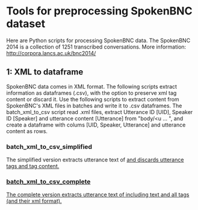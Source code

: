 # Tools for preprocessing SpokenBNC dataset

Here are Python scripts for processing SpokenBNC data. The SpokenBNC 2014 is a collection of 1251 transcribed conversations.
More information: http://corpora.lancs.ac.uk/bnc2014/

## 1: XML to dataframe

SpokenBNC data comes in XML format. The following scripts extract information as dataframes (.csv), with the option to preserve xml tag content or discard it. Use the following scripts to extract content from SpokenBNC's XML files in batches and write it to .csv dataframes. The batch_xml_to_csv script read .xml files, extract Utterance ID [UID], Speaker ID [Speaker] and utterance content [Utterance] from "body/<u ... </u>", and create a dataframe with colums [UID, Speaker, Utterance] and utterance content as rows.

### batch_xml_to_csv_simplified
The simplified version extracts utterance text of <u> and discards utterance tags and tag content.

### batch_xml_to_csv_complete
The complete version extracts utterance text of <u> including text and all tags (and their xml format).


